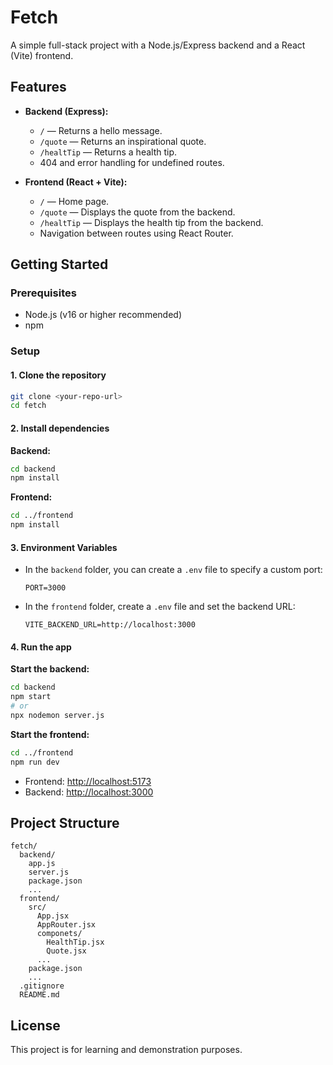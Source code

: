 # Fetch

A simple full-stack project with a Node.js/Express backend and a React (Vite) frontend.

## Features

- **Backend (Express):**
  - `/` — Returns a hello message.
  - `/quote` — Returns an inspirational quote.
  - `/healtTip` — Returns a health tip.
  - 404 and error handling for undefined routes.

- **Frontend (React + Vite):**
  - `/` — Home page.
  - `/quote` — Displays the quote from the backend.
  - `/healtTip` — Displays the health tip from the backend.
  - Navigation between routes using React Router.

## Getting Started

### Prerequisites
- Node.js (v16 or higher recommended)
- npm

### Setup

#### 1. Clone the repository
```zsh
git clone <your-repo-url>
cd fetch
```

#### 2. Install dependencies

**Backend:**
```zsh
cd backend
npm install
```

**Frontend:**
```zsh
cd ../frontend
npm install
```

#### 3. Environment Variables

- In the `backend` folder, you can create a `.env` file to specify a custom port:
  ```
  PORT=3000
  ```
- In the `frontend` folder, create a `.env` file and set the backend URL:
  ```
  VITE_BACKEND_URL=http://localhost:3000
  ```

#### 4. Run the app

**Start the backend:**
```zsh
cd backend
npm start
# or
npx nodemon server.js
```

**Start the frontend:**
```zsh
cd ../frontend
npm run dev
```

- Frontend: [http://localhost:5173](http://localhost:5173)
- Backend: [http://localhost:3000](http://localhost:3000)

## Project Structure

```
fetch/
  backend/
    app.js
    server.js
    package.json
    ...
  frontend/
    src/
      App.jsx
      AppRouter.jsx
      componets/
        HealthTip.jsx
        Quote.jsx
      ...
    package.json
    ...
  .gitignore
  README.md
```

## License

This project is for learning and demonstration purposes.
